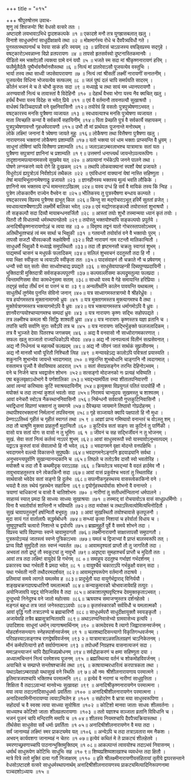 +++
title = "०१५"

+++
श्रीपुरुषोत्तम उवाच-  
शृणु त्वं शिवजन्ये! श्रि! वेधसो वत्सरे ततः ।  
अष्टादशे लयभावाऽभिधे द्वादशकल्पके ॥१ ॥
एकादशे मनौ तत्र युगह्रासबलात् खलु ।  
विनाशे साधुधर्माणां साधुदीक्षाक्षये तथा ॥२ ॥
मोक्षमार्गस्य रोधे च दैवपैत्र्यविधौ गते ।  
पुनस्तत्स्थापनार्थं च रेवया साकं हरिः स्वयम् ॥३ ॥
प्राविरासं चाऽग्रजस्य वषड्विप्रस्य सद्गृहे ।  
वषट्कारोऽभवन्नाम्ना विप्रो व्रतपरायणः ॥४ ॥
तापसो हृतसर्वस्वो दुष्टनास्तिकमानवैः ।  
पीडितो मम भक्तोऽसौ त्यक्त्वा ग्रामे वनं ययौ ॥५ ॥
भजते स्म सदा मां श्रीकृष्णनारायणं हरिम् ।  
फलैर्मूलैर्दलैः पुष्पैर्भावनैर्मानसैस्तथा ॥६ ॥
नित्यं मां प्रातरेवाऽसौ पूजयत्येव वस्तुभिः ।  
भार्या तस्य तथा साध्वी जपसेवापरायणा ॥७ ॥
नित्यं त्वां श्रीसतीं लक्ष्मीं नारायणीं सनातनीम् ।  
पूजयत्येव विधिना भोजयत्येव सत्फलम् ॥८ ॥
जलं पुष्पं दलं चापि समर्पयति सादरम् ।  
कीर्तनं भजनं मे च ते चोभौ कुरुतः सदा ॥९ ॥
मध्याह्ने च तथा सायं मम ध्यानपरायणौ ।  
अरण्यवासौ नित्यं च तावास्तां वै विदेहिनौ ॥१० ॥
देहार्थं वैभवा भोगा यस्य नैव क्वचित् खलु ।  
हर्यर्थं वैभवा यस्य विदेहः स भवेत् प्रिये ॥११ ॥
एवं वै वर्तमानौ तावनपत्यौ सुखाश्रयौ ।  
वार्धक्यं किञ्चिदापन्नौ वने वृक्षनिवासिनौ ॥१२॥
तयोरेवं हि वसतोः पुत्रपुत्र्येषणाऽभवत् ।  
वषट्कारस्य मनसि पुत्रैषणा व्यजायत ॥१३ ॥
स्वधावत्याश्च मनसि पुत्र्येषणा व्यजायत ।  
माता त्विच्छति कन्यां वै सर्वकार्ये सहायिनीम् ॥१४॥
पिता प्रेच्छति पुत्रं वै सर्वकार्ये सहायकम् ।  
पुत्रपुत्र्येषणावन्तौ गृहधर्मपरायणौ ॥१५॥
उभौ तौ मां प्रार्थयतः पूजनान्ते मनोरथम् ।  
लोके लक्ष्मि! जनानां वै त्र्येषणा जायते मुहुः ॥१६॥
लोकैषणा तथा वित्तैषणा पुत्रैषणा खलु ।  
नारायणस्य भक्तानां लोकैषणा प्रशाम्यति ॥१७॥
यतो भक्त्या परं धाम भक्ताः प्राप्स्यन्ति वै ध्रुवम् ।  
साधूनां तोषिणां चापि वित्तैषणा प्रशाम्यति ॥१८॥
जलाऽन्नाऽम्बरलाभश्च यात्रामात्रः सतां यतः ।  
पुत्रैषणा सपुत्राणां ज्ञानिनां च प्रशाम्यति ॥१ ९॥
उत्तमर्णा धनाप्त्यर्थं जायन्तेऽपत्यरूपिणः ।  
तादृशानामपत्यानामसत्त्वे सुखमेव यत् ॥२० ॥
अपत्यानां गर्भकेऽपि जनने पालने तथा ।  
पोषणे लग्नकरणे व्यये रोगे हि दुःखकम् ॥२१ ॥
तथापि लोकवाक्यानां स्पर्शो येषां प्रजायते ।  
विधुरोऽयं ह्यपुत्रोऽयं निर्वंशोऽयं तथैकलः ॥२२ ॥
एवंविधानां वाक्यानां येषां नास्ति सहिष्णुता ।  
तेषां मायाभिभूतानामेषणाद्रुः प्रजायते ॥२३ ॥
ज्ञानहीनस्य भक्तस्य मूल्यं भवति लौकिके ।  
ज्ञानिनो मम भक्तस्य दग्धं मामन्तराऽखिलम् ॥२४॥
यस्य दग्धं हि सर्वं वै मायिकं तस्य किं न्विह ।  
पुत्रेण लोककार्येण राज्येन वैभवेन वा ॥२५॥
भौतिकस्य तु पुत्रस्यैषणा बन्धाय कल्प्यते ।  
वषट्कारस्य विप्रस्य पुत्रैणषा ह्यभूत् किल ॥२६॥
किन्तु सा मद्गोचराऽभूत् हरिर्मे सुततां व्रजेत् ।  
स्वधावत्याश्चैषणाऽपि लक्ष्मीर्मे बालिका भवेत् ॥२७॥
एवं मद्योगसङ्कल्पौ तयोरास्तां शुभाश्रयौ ।  
तौ सङ्कल्पौ सदा दिव्यौ मायाबन्धनवर्जितौ ॥२८ ॥
आस्तां तयोः शुभौ तस्मान्मया ध्यानं कृतं तयोः ।  
पितरौ तौ विधातव्यो धर्मस्थापनहेतवे ॥२९॥
तयोस्तु भक्तयोश्चापि सङ्कल्पयोः प्रपूर्तये ।  
अनादिश्रीकृष्णनारायणोऽहं च त्वया सह ॥३ ० ॥
विमृश्य तद्वनं यातो गोचरस्तापसोऽभवम् ।  
अतिथीभूतश्चाहं त्वं मम सार्था च भिक्षुकी ॥३१ ॥
गतवन्तौ तयोर्वासं वने वै भक्तयोः पुरम् ।  
तापसौ सजटौ चीरवल्कलौ रूक्षवेषिणौ ॥३२॥
विप्रौ नारायणं नाम रटन्तौ मालिकान्वितौ ।  
साधुधर्मौ भिक्षुकौ वै मध्याह्ने समुपस्थितौ ॥३३॥
तदा तौ हृष्टमनसौ चक्रतुः स्वागतं शुभम् ।  
पाद्यमर्घ्यं चासनं च मधुपर्कं फलादिकम् ॥३४॥
सलिलं शुभवचनं ददतुस्तौ तदा हि नौ ।  
मया भिक्षा स्वीकृता च त्वयाऽपि स्वीकृता ततः ॥३५॥
पादसंवाहनं तौ चक्राते नौ च प्रषेवणम् ।  
धन्यौ स्वो यत् सतोः सेवा साध्वोश्चाद्य प्रपद्यते ॥३६ ॥
साधुसेवापापहन्त्री दिब्यपुण्यप्रदायिनी ।  
भुक्तिदात्री मुक्तिदात्री सर्वसङ्कल्पपूरणी ॥३७॥
कल्पवल्लीसमा कल्पद्रुमतुल्या फलप्रदा ।  
चिन्तामणिसमा सेवा कामधेनुसमा सताम् ॥३८॥
साधवो यस्य वै गेहे समायान्ति हरिप्रियाः ।  
तद्गृहं सर्वदा तीर्थं वनं वा पत्तनं च वा ॥३ ९॥
अन्यतीर्थानि कालेन पावयन्ति यथाबलम् ।  
साधुतीर्थं तूर्णमेव पुनन्ति सेविनो जनान् ॥४०॥
यत्र साध्वागमस्तत्रागमो वै श्रीहरेर्ध्रुवः ।  
यत्र हर्यागमस्तत्र मुक्तानामागमो ध्रुवः ॥४१ ॥
यत्र मुक्तागमस्तत्र मुक्त्यागमश्च वै तथा ।  
मुक्तेर्यत्रागमस्तत्र भक्त्यागमोऽपि वै ध्रुवः ॥४२॥
यत्र भक्त्यागमस्तत्र धर्मागमोऽपि वै ध्रुवः ।  
ज्ञानवैराग्ययोश्चाप्यागमश्च सम्पदां ध्रुवः ॥४३ ॥
यत्र नारायणः कृष्णः सद्भिः सहोपपद्यते ।  
तत्र लक्ष्मीश्च कमला श्रीः सिद्धिः शाश्वती ध्रुवा ॥४४॥
यत्र नारायणः कृष्णस्तत्र यज्ञा व्रतानि च ।  
तपांसि चापि सर्वाणि सुराः सर्वेऽपि तत्र च ॥४५ ॥
यत्र नारायणः सद्भिर्भुङ्क्ते फलजलादिकम् ।  
तत्र वै भुञ्जते देवाः पितरश्च जगत्त्रयम् ॥४६ ॥
अद्य वै वनवासो नौ साध्वोरागमकारणात् ।  
सफलः खलु सञ्जातो राज्याधिकोऽपि मोददः ॥४७॥
अद्य नौ त्वनपत्यत्वं विलीनं सत्प्रसेवनात् ।  
अद्य नौ निर्धनत्वं च महत्यर्थे फलप्रदम् ॥४८॥
अद्य नौ जीवनं जातं सार्थकं सुप्रजीवनम् ।  
अद्य नौ मानसौ भावौ पूरितौ निश्चितौ त्विह ॥४९ ॥
मन्यावहेऽद्य कालोऽपि पवित्रतां प्रयास्यति ।  
शकुनानि शुभान्येव जायन्ते भवदागमात् ॥५० ॥
स्फुरन्ति शुभबोधानि चाङ्गानि नौ त्वदागमात् ।  
वसतामत्र पूज्यौ वै सेवयिष्याव आदरात् ॥५१ ॥
सतां सेवाप्रसङ्गेन तरन्ति देहिनोऽभवम् ।  
वने च निर्जने चात्र भवद्वासेन शोभनः ॥५२॥
सत्सङ्गो मोदजनको नः प्रत्यहं भविष्यति ।  
एषा बकुलवृक्षाऽधोभागे वै पर्णशालिका ॥५३॥
भवद्भ्यामर्पिता रम्या शीतातपनिवारणी ।  
आवां त्वन्यां करिष्यावः कुटिं स्वाश्रयदायिनीम् ॥५४॥
इत्युक्त्वा विप्रयुगलं पतितं पादयोर्हि नौ ।  
मयोक्तं च तदा ताभ्यां कुशलं भवतोः सदा ॥५५॥
निरामयं चाभ्युदयः सुखमस्तु च शाश्वतम् ।  
आवां वनेचरौ स्वोऽत्र नैकस्थाननिवासिनौ ॥५६॥
निर्बन्धनौ सर्ववासौ गुप्तकुटिनिवासिनौ ।  
भवद्विधानां विप्राणां भक्तानां तु समागमे ॥५७॥
दैवेच्छया जायमाने तिष्ठावो गोप्रदोहनम् ।  
तथापीश्वरभक्तानां निर्मलानां तपस्विनाम् ॥५८॥
गृहे सञ्जायते क्वापि पक्षपातो हि नौ मुधा ।  
प्रेम्णाऽऽतिथ्यं गृहीतं च गृहीतं स्वागतं तथा ॥५ ९ ॥
आज्ञां प्राप्य गमिष्यावो वनान्तरं च वोऽस्तु शम् ।  
तदा तौ चाश्रूणि मुक्त्वा प्राहतुर्नौ मुदान्वितौ ॥६० ॥
कुटिर्यत्र सतां सङ्गः सा कुटिर्न तु पार्णिकी ।  
वासो यत्र सतां योगः स वासो न तु भूमिगः ॥६ १ ॥
जीवनं च सह सद्भिर्जीवनं न तु भोजनम् ।  
सुखं. सेवा सतां नित्यं कर्तव्यं नाऽपरं शुभम् ॥६२॥
आवां साधुस्वरूपौ स्वो यास्यावोऽनुभवत्पदम् ।  
यद्वाऽत्र कुरुतां वासं सेवालाभो हि नौ भवेत् ॥६३ ॥
भवदागमने वृक्षा मोदन्ते वनपक्षिभिः ।  
भवदागमने वल्ल्यो विकासन्ते सुपुष्पकैः ॥६४॥
भवदागमनेऽङ्गानि हृदयाढ्यानि सर्वथा ।  
अनुभवन्त्यपूर्वाणि सुखान्यानन्दकानि च ॥६५॥
तिष्ठते च ततोऽत्रैव दासौ स्वो भवतोरिह ।  
मयोक्तौ च तदा तौ वै कथमीदृक् पराऽऽग्रहः ॥६६ ॥
क्रियतेऽत्र भवद्भ्यां वै वदतं हार्दमेव नौ ।  
तावुभावाहतुस्तत्र वने त्वेकाकिनौ सदा ॥६७॥
आवां वासं प्रकुर्वश्च भवतां तु स्थिताविह ।  
सार्थवासो भवेदेव सतां सङ्गो हि दुर्लभः ॥६८॥
सपत्नीकगृहस्थस्य वासस्त्वेकाकिनो वने ।  
भयदो वै ततः स्थेयं गृहस्थेन सहायिना ॥६९॥
द्वयोर्गृहस्थयोर्वासः शोभनो वै वनान्तरे ।  
त्रयाणां चाधिकानां च वासो वै चातिशोभनः ॥७० ॥
नारीणां तु सतीधर्मान्वितानां धर्मपालने ।  
साहाय्यं स्यात् प्रमदा हि साध्व्यः साध्व्यः सुखाश्रयाः ॥७१ ॥
तस्माद् वां रोचयावोऽत्र वासं साधुप्रधर्मिणोः ।  
विना वै भवतोर्वासं शान्तिनौ न भविष्यति ॥७२॥
तदा मयोक्तं च तथाऽस्त्वित्योमित्यभिनोदितौ ।  
सुखं चावापतुस्तूर्णं हर्षान्वितौ बभूवतुः ॥७३ ॥
आवां सुखस्थितौ तयोश्चावासे कृतपूजनौ ।  
मुदा सायं गतं वार्तालापैः सद्धर्मबोधनैः ॥७४॥
सन्ध्यां कृत्वा निशायां च हरेर्वार्ता विधाय च ।  
सुष्वुपुश्चापि चत्वारो निशान्ते च द्वयोरपि ॥७५॥
ब्राह्ममुहूर्ते पूर्वे वै समये शोभने तदा ।  
विप्रस्य चापि विप्राण्याः स्वप्ने चावामुपागतौ ॥७६॥
लक्ष्मीनारायणौ साक्षात्तापसौ समुपागतौ ।  
पुत्ररूपोऽप्यहं जातस्त्वं स्वप्ने पुत्रिकाऽभवः ॥७७॥
यमलं च द्विजाभ्यां वै प्राप्तं बालस्वरूपि तत् ।  
प्राप्य विप्रौ सुमुदितौ ततः स्वप्नं न्यवर्तत ॥७८ ॥
आवामदृश्यतां प्राप्तौ तौ तु जागरितौ तदा ।  
अभवतां ततो द्रष्टुं तौ स्वकुट्यां तु नावुभौ ॥७९॥
अदृष्ट्वा सुमहाश्चर्यं प्राप्तौ च मुदितौ ततः ।  
आवां तत्र तदा लक्ष्मि! वायुदेवं हि गर्भगम् ॥८ ०॥
समाहूय ददतुश्च गर्भाज्ञां गर्भदर्शनम् ।  
प्रकारस्य यथा गर्भवती वै प्रमदा भवेत् ॥८ १ ॥
वायुश्चैवं चकाराऽपि गर्भकुक्षौ वसन् सदा ।  
यथा गर्भवती नारी तथौदरमदर्शयत् ॥८२॥
आवामदृश्यरूपेण वर्तमानौ तदाश्रये ।  
प्रतिमायां समये त्वागते यमलमेव ह ॥८३॥
प्रादुर्भूतौ यदा वायुर्गर्भद्वाराद् विनिर्ययौ ।  
शङ्खचक्रगदापद्मधारिणौ यमलात्मकौ ॥८४॥
कन्याकुमारकौ चोभावजायेवहि तत्पुरः ।  
अयोनिजावपि यद्वद् योनिजाविव वै तदा ॥८५॥
आकाशात्पुष्पवृष्टिश्च देवमुक्तकृताऽभवत् ।  
दुन्दुभयो निनेदुश्च वने जातो महोत्सवः ॥८६॥
ऋषयश्च समाजग्मुस्तत्र दर्शनहेतवे ।  
मङ्गलं बहुधा तत्र जातं जनेस्तदाऽऽवयोः ॥८७॥
कृतसंस्कारकौ सर्वविधौ च यमलात्मकौ ।  
आवां वृद्धिं गतौ तत्राऽरण्ये च ब्रह्मचारिणौ ॥८८॥
साधुधर्मपरौ साधुदीक्षायुक्तौ स्वयङ्कृतौ ।  
अजायेवहि तत्रैव ब्रह्मसूत्रान्वितावपि ॥८९॥
अथाऽरण्यनिवासेभ्यो ग्रामवासेभ्य इत्यपि ।  
उपादिशावः साधूनां धर्मान् त्यागाश्रमार्थिनाम् ॥९० ॥
कामदेवस्य वै त्यागो जिह्वारासनवर्जनम् ।  
मोहदर्शनसन्त्यागः स्नेहस्पार्शनवर्जनम् ॥९ १ ॥
चलशब्दादिसन्त्यागो विकृतिगन्धवर्जनम् ।  
परिग्रहस्याऽसङ्गश्च रागद्वेषविवर्जनम् ॥९३ २॥
यात्रामात्राऽन्नसलिलग्रहणं चाऽनिकेतनम् ।  
मौनं कर्मपरित्यागो हरौ सर्वार्पणात्मना ॥९३ ॥
तपोधर्मो निग्रहश्च वासनात्यजनं सदा ।  
ममाऽहन्त्याजनं चापि दैह्यभिन्नप्रबोधनम् ॥९४॥
सर्वद्रोहाकरणं च क्षमा सहिष्णुता दया ।  
अध्यात्मचिन्तनं नित्यं परमेशस्य पूजनम् ॥९५ ॥
ब्रह्मस्थित्या वर्तनं च शोकमोहविवर्जनम् ।  
अयाचिते च सम्प्राप्ते सन्तोषश्चार्जवं तथा ॥९६ ॥
काषायाम्बरधारित्वं करपात्रकता तथा ।  
यथाऽपेक्षाऽम्बरग्राहो यथासुखं वने स्थितिः ॥९ ७॥
ओं नमः श्रीशीलनारायणाय परमात्मने ।  
इतिमात्रजपश्चापि भक्तिश्च परमात्मनि ॥९८ ॥
इत्येवं वै नराणां च नारीणां साधुवृत्तिता ।  
शिक्षिता वै तदाऽऽवाभ्यां मानवेभ्यः सुखावहा ॥९९ ॥
अनादिश्रीकृष्णनारायणेन परमात्मना ।  
मया त्वया तदाऽनादिसाधुधर्माः प्रवर्तिताः ॥१०० ॥
अनादिश्रीशीलनारायणेन परमात्मना ।  
अनादिस्वामिनीनारायण्या त्वयाऽन्वितेन ह ॥१०१ ॥
सहोदरेण वै भ्रात्रा मया साधुस्वरूपिणा ।  
सहोदर्या च वै स्वस्रा त्वया साध्व्या सुयोषिता ॥१०२ ॥
कोटिशो मानवा जाताः साधवः शीलवर्तनाः ।  
साध्व्यश्च कोटिशो जाताः शीलव्रतपरायणाः ॥१०३ ॥
ततो यज्ञाश्च सञ्जाता व्रतानि विविधानि च ।  
भजनं पूजनं चापि मन्दिराणि ममापि च ॥१ ०४॥
शीलस्य नियमश्चापि दैवपैत्र्यक्रियास्तथा ।  
तीर्थसेवा साधुसेवा सर्वे धर्माः प्रवर्तिताः ॥१ ०५॥
अनादिश्रीशीलनारायणेन वै मया तदा ।  
सर्वं जानाम्यहं लक्ष्मि! स्मर प्राकट्यमेव यत् ॥१०६ ॥
अन्येऽपि च तदा तत्राऽवतारा मम नैकशः ।  
अभवन् कार्यवशगा जानाम्यहं न चेतरः ॥१ ०७॥
इत्येवं कथितं मे ते प्राकट्यं शीलहेतवे ।  
स्मरणाच्छ्रवणाच्चापि पाठनान्भुक्तिमुक्तिदम् ॥१ ०८॥
आकल्पान्तं त्वावयोश्च तदाऽभवं निवासनम् ।  
धर्मार्थं साधुरूपेण कोटिभिः साधुभिः सह ॥१० ९॥
शिष्यप्रशिष्यशाखाश्च व्यवर्धन्त तदा क्षितौ ।  
मात्रे पित्रे ततो मुक्तिं दत्वा गतौ निजाक्षरम् ॥११० ॥
इति श्रीलक्ष्मीनारायणीयसंहितायां तृतीये द्वापरसन्ताने वेधसोऽष्टादशे वत्सरे साधुधर्मस्थापनार्थम् अनादिश्रीशीलनारायणस्य प्राकट्यमित्यादिनिरूपणनामा पञ्चदशोऽध्यायः ॥१५ ॥
    
    
